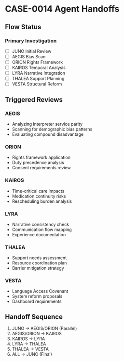 # CASE-0014 Agent Handoffs

## Flow Status

### Primary Investigation
- [ ] JUNO Initial Review
- [ ] AEGIS Bias Scan
- [ ] ORION Rights Framework
- [ ] KAIROS Temporal Analysis
- [ ] LYRA Narrative Integration
- [ ] THALEA Support Planning
- [ ] VESTA Structural Reform

## Triggered Reviews

### AEGIS
- Analyzing interpreter service parity
- Scanning for demographic bias patterns
- Evaluating compound disadvantage

### ORION  
- Rights framework application
- Duty precedence analysis
- Consent requirements review

### KAIROS
- Time-critical care impacts
- Medication continuity risks
- Rescheduling burden analysis

### LYRA
- Narrative consistency check
- Communication flow mapping
- Experience documentation

### THALEA
- Support needs assessment
- Resource coordination plan
- Barrier mitigation strategy

### VESTA
- Language Access Covenant
- System reform proposals
- Dashboard requirements

## Handoff Sequence
1. JUNO → AEGIS/ORION (Parallel)
2. AEGIS/ORION → KAIROS
3. KAIROS → LYRA
4. LYRA → THALEA
5. THALEA → VESTA
6. ALL → JUNO (Final)
